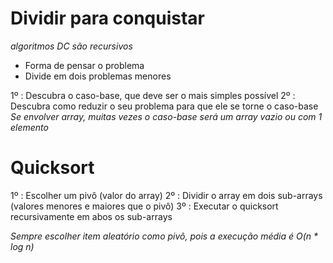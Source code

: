 # Dividir para conquistar

*algoritmos DC são recursivos*

- Forma de pensar o problema
- Divide em dois problemas menores

1º : Descubra o caso-base, que deve ser o mais simples possível
2º : Descubra como reduzir o seu problema para que ele se torne o caso-base
*Se envolver array, muitas vezes o caso-base será um array vazio ou com 1 elemento*

# Quicksort

1º : Escolher um pivô (valor do array)
2º : Dividir o array em dois sub-arrays (valores menores e maiores que o pivô)
3º : Executar o quicksort recursivamente em abos os sub-arrays

*Sempre escolher item aleatório como pivô, pois a execução média é O(n * log n)*
